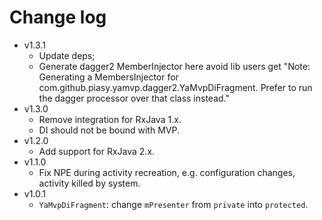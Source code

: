 # Change log

+ v1.3.1
  - Update deps;
  - Generate dagger2 MemberInjector here avoid lib users get "Note: Generating a MembersInjector for com.github.piasy.yamvp.dagger2.YaMvpDiFragment. Prefer to run the dagger processor over that class instead."
+ v1.3.0
  - Remove integration for RxJava 1.x.
  - DI should not be bound with MVP.
+ v1.2.0
  - Add support for RxJava 2.x.
+ v1.1.0
  - Fix NPE during activity recreation, e.g. configuration changes, activity killed by system.
+ v1.0.1
  - `YaMvpDiFragment`: change `mPresenter` from `private` into `protected`.
